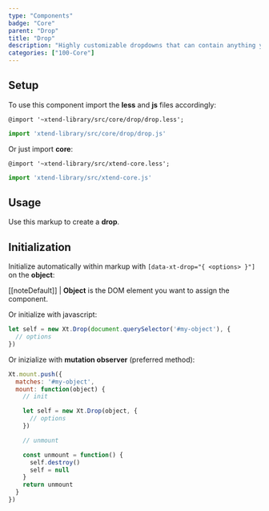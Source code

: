 ```yaml
---
type: "Components"
badge: "Core"
parent: "Drop"
title: "Drop"
description: "Highly customizable dropdowns that can contain anything you want."
categories: ["100-Core"]
---
```


## Setup

To use this component import the **less** and **js** files accordingly:

```less
@import '~xtend-library/src/core/drop/drop.less';
```

```jsx
import 'xtend-library/src/core/drop/drop.js'
```

Or just import **core**:

```less
@import '~xtend-library/src/xtend-core.less';
```

```jsx
import 'xtend-library/src/xtend-core.js'
```

## Usage

Use this markup to create a **drop**.

<script type="text/plain" class="language-markup">
  <div class="drop-container" data-xt-drop>
    <button type="button">
      <!-- content -->
    </button>
    <div class="drop drop-default">
      <div class="drop-inner">
        <div class="drop-design"></div>
        <div class="drop-content">
          <!-- content -->
        </div>
      </div>
    </div>
  </div>
</script>

## Initialization

Initialize automatically within markup with `[data-xt-drop="{ <options> }"]` on the **object**:

[[noteDefault]]
| **Object** is the DOM element you want to assign the component.

Or initialize with javascript:

```js
let self = new Xt.Drop(document.querySelector('#my-object'), {
  // options
})
```

Or inizialize with **mutation observer** (preferred method):

```js
Xt.mount.push({
  matches: '#my-object',
  mount: function(object) {
    // init

    let self = new Xt.Drop(object, {
      // options
    })

    // unmount

    const unmount = function() {
      self.destroy()
      self = null
    }
    return unmount
  }
})
```
